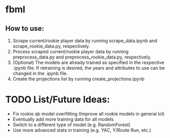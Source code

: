 # fbml
## How to use:
1. Scrape current/rookie player data by running scrape_data.ipynb and scrape_rookie_data.py, respectively. 
2. Process scraped current/rookie player data by running preprocess_data.py and preprocess_rookie_data.py, respectively.
3. (Optional) The models are already trained as specified in the respective .ipynb file. If retraining is desired, the years and attributes to use can be changed in the .ipynb file.
4. Create the projections list by running create_projections.ipynb

# TODO List/Future Ideas:
- Fix rookie qb model overfitting (Improve all rookie models in general lol)
- Eventually add more training data for all models
- Switch to a different type of model (e.g. RandomForest)
- Use more advanced stats in training (e.g. YAC, Y/Route Run, etc.)
